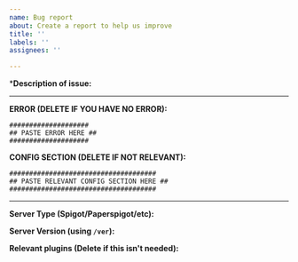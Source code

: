 ```yaml
---
name: Bug report
about: Create a report to help us improve
title: ''
labels: ''
assignees: ''

---
```


***Description of issue:**

---

**ERROR (DELETE IF YOU HAVE NO ERROR):**
```
####################
## PASTE ERROR HERE ##
####################
```

**CONFIG SECTION (DELETE IF NOT RELEVANT):**
```
#####################################
## PASTE RELEVANT CONFIG SECTION HERE ##
#####################################
```

---

**Server Type (Spigot/Paperspigot/etc):** 

**Server Version (using `/ver`):** 

**Relevant plugins (Delete if this isn't needed):**
